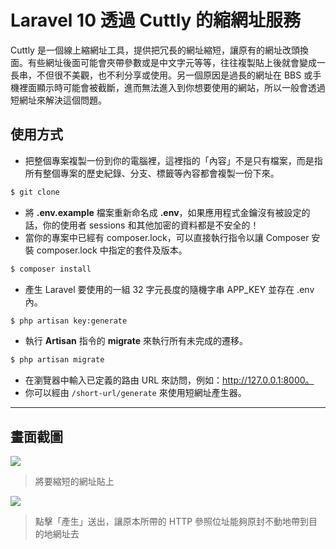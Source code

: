 # Laravel 10 透過 Cuttly 的縮網址服務

Cuttly 是一個線上縮網址工具，提供把冗長的網址縮短，讓原有的網址改頭換面。有些網址後面可能會夾帶參數或是中文字元等等，往往複製貼上後就會變成一長串，不但很不美觀，也不利分享或使用。另一個原因是過長的網址在 BBS 或手機裡面顯示時可能會被截斷，進而無法進入到你想要使用的網站，所以一般會透過短網址來解決這個問題。

## 使用方式
- 把整個專案複製一份到你的電腦裡，這裡指的「內容」不是只有檔案，而是指所有整個專案的歷史紀錄、分支、標籤等內容都會複製一份下來。
```sh
$ git clone
```
- 將 __.env.example__ 檔案重新命名成 __.env__，如果應用程式金鑰沒有被設定的話，你的使用者 sessions 和其他加密的資料都是不安全的！
- 當你的專案中已經有 composer.lock，可以直接執行指令以讓 Composer 安裝 composer.lock 中指定的套件及版本。
```sh
$ composer install
```
- 產生 Laravel 要使用的一組 32 字元長度的隨機字串 APP_KEY 並存在 .env 內。
```sh
$ php artisan key:generate
```
- 執行 __Artisan__ 指令的 __migrate__ 來執行所有未完成的遷移。
```sh
$ php artisan migrate
```
- 在瀏覽器中輸入已定義的路由 URL 來訪問，例如：http://127.0.0.1:8000。
- 你可以經由 `/short-url/generate` 來使用短網址產生器。

----

## 畫面截圖
![](https://i.imgur.com/xCONV4i.png)
> 將要縮短的網址貼上

![](https://i.imgur.com/B1rr7Ia.gif)
> 點擊「產生」送出，讓原本所帶的 HTTP 參照位址能夠原封不動地帶到目的地網址去
